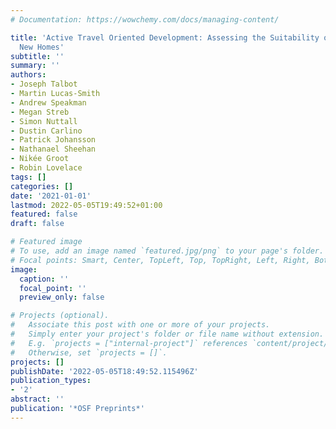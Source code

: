 ```yaml
---
# Documentation: https://wowchemy.com/docs/managing-content/

title: 'Active Travel Oriented Development: Assessing the Suitability of Sites for
  New Homes'
subtitle: ''
summary: ''
authors:
- Joseph Talbot
- Martin Lucas-Smith
- Andrew Speakman
- Megan Streb
- Simon Nuttall
- Dustin Carlino
- Patrick Johansson
- Nathanael Sheehan
- Nikée Groot
- Robin Lovelace
tags: []
categories: []
date: '2021-01-01'
lastmod: 2022-05-05T19:49:52+01:00
featured: false
draft: false

# Featured image
# To use, add an image named `featured.jpg/png` to your page's folder.
# Focal points: Smart, Center, TopLeft, Top, TopRight, Left, Right, BottomLeft, Bottom, BottomRight.
image:
  caption: ''
  focal_point: ''
  preview_only: false

# Projects (optional).
#   Associate this post with one or more of your projects.
#   Simply enter your project's folder or file name without extension.
#   E.g. `projects = ["internal-project"]` references `content/project/deep-learning/index.md`.
#   Otherwise, set `projects = []`.
projects: []
publishDate: '2022-05-05T18:49:52.115496Z'
publication_types:
- '2'
abstract: ''
publication: '*OSF Preprints*'
---
```

